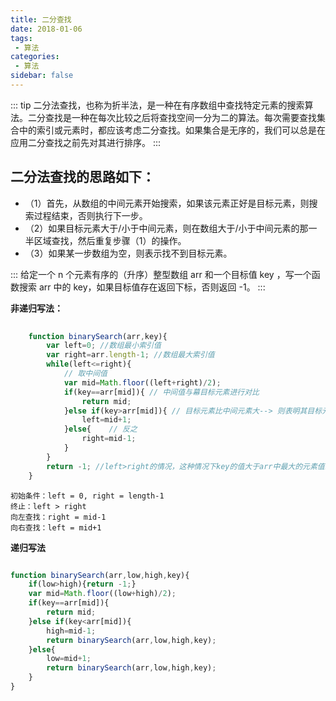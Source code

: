 ```yaml
---
title: 二分查找
date: 2018-01-06
tags:
 - 算法 
categories: 
 - 算法
sidebar: false
---
```


::: tip
二分法查找，也称为折半法，是一种在有序数组中查找特定元素的搜索算法。二分查找是一种在每次比较之后将查找空间一分为二的算法。每次需要查找集合中的索引或元素时，都应该考虑二分查找。如果集合是无序的，我们可以总是在应用二分查找之前先对其进行排序。
:::

## 二分法查找的思路如下：

+ （1）首先，从数组的中间元素开始搜索，如果该元素正好是目标元素，则搜索过程结束，否则执行下一步。
+ （2）如果目标元素大于/小于中间元素，则在数组大于/小于中间元素的那一半区域查找，然后重复步骤（1）的操作。
+ （3）如果某一步数组为空，则表示找不到目标元素。 


:::
给定一个 n 个元素有序的（升序）整型数组 arr 和一个目标值 key  ，写一个函数搜索 arr 中的 key，如果目标值存在返回下标，否则返回 -1。
:::

**非递归写法：**

```js
   
    function binarySearch(arr,key){
        var left=0; //数组最小索引值
        var right=arr.length-1; //数组最大索引值
        while(left<=right){
            // 取中间值 
            var mid=Math.floor((left+right)/2);
            if(key==arr[mid]){ // 中间值与幕目标元素进行对比
                return mid;
            }else if(key>arr[mid]){ // 目标元素比中间元素大--> 则表明其目标元素在 分割后的右侧 需要进行数组最小值进一位 
                left=mid+1;
            }else{    // 反之 
                right=mid-1;
            }
        }
        return -1; //left>right的情况，这种情况下key的值大于arr中最大的元素值或者key的值小于arr中最小的元素值
    }

```
    初始条件：left = 0, right = length-1
    终止：left > right
    向左查找：right = mid-1
    向右查找：left = mid+1


**递归写法**

```js

function binarySearch(arr,low,high,key){
	if(low>high){return -1;}
	var mid=Math.floor((low+high)/2);
	if(key==arr[mid]){
		return mid;
	}else if(key<arr[mid]){
		high=mid-1;
		return binarySearch(arr,low,high,key);
	}else{
		low=mid+1;
		return binarySearch(arr,low,high,key);
	}
}
```